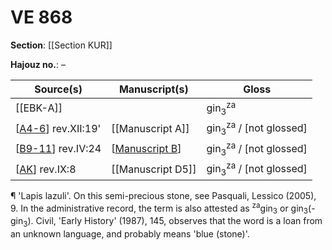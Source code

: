 # VE 868

**Section**: [[Section KUR]]

**Hajouz no.**: –

| Source(s)            | Manuscript(s)     | Gloss                                        |
| -------------------- | ----------------- | -------------------------------------------- |
| [[EBK-A]]                   |                   | gin<sub>3</sub><sup>za</sup>                 |
| [[A4-6]] rev.XII:19' | [[Manuscript A]]  | gin<sub>3</sub><sup>za</sup> / [not glossed] |
| [[B9-11]] rev.IV:24  | [[Manuscript B]]  | gin<sub>3</sub><sup>za</sup> / [not glossed] |
| [[AK]] rev.IX:8      | [[Manuscript D5]] | gin<sub>3</sub><sup>za</sup> / [not glossed] |

¶ 'Lapis lazuli'. On this semi-precious stone, see Pasquali, Lessico (2005), 9. In the administrative record, the term is also attested as <sup>za</sup>gin<sub>3</sub> or gin<sub>3</sub>(-gin<sub>3</sub>). Civil, 'Early History' (1987), 145, observes that the word is a loan from an unknown language, and probably means 'blue (stone)'.

[//begin]: # "Autogenerated link references for markdown compatibility"
[EBK]: EBK "MEE 4, 115 +"
[A4-6]: A4-6 "MEE 4, 4 + MEE 4, 5 + MEE 4, 6 = TM.75.G.2000+TM.75.G.2005+TM.75.G.2006"
[B9-11]: B9-11 "MEE 4, 9 + MEE 4, 10 + MEE 4, 11 = TM.75.G.2004+TM.75.G.2001+TM.75.G.2003"
[Manuscript B]: <Manuscript B> "Manuscript B"
[AK]: AK "MEE 4, 47 + MEE 4, 48 = TM.75.G.1825+TM.75.G.3131"
[//end]: # "Autogenerated link references"